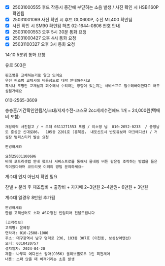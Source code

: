 - [x] 25031000555 후드 작동시 중간에 부딛히는 소음 발생 / 사진 확인 시 HSBI160P 확인됨
- [x] 25031001069 사진 확인 시 후드 GLX600P, 수전 ML400 확인됨
- [x] 사진 확인 시 SM90 확인됨 하츠 02-1644-0806 번호 안내
- [x] 25031000553 오후 5시 30분 통화 요청
- [x] 25031000427 오후 4시 통화 요청
- [x] 25031100327 오후 3시 통화 요청

14:10 5분위 통화 요청

유로 503은 
```
핀조명을 교체하는거로 알고 있어요
우선 핀조명 교체시에 비용정도로 대략 안내해주시고
혹시나 조명만 교체될지 회수해서 수리하는 방향이 있는지는 서비스프로 접수해봐야한다고 해주심될거예요
```

010-2565-3609


송승훈/기간확인안됨/싱크대/세제수전-코스모 2cc세제수전헤드 1개 = 24,000원(택배비 포함)


```
채팅이력 사진참고 / + 오더 0311271553 포함 / 이소영 님  010-2052-0233  / 충청남도 홍성군 신대로86，  105동 2201호 (홍북읍， 내포신도시 반도유보라 마크에디션) / 거실장 범퍼스티커 발송 요청
```


```
안녕하세요

요청25031100696 
비데 코드리셋법 안내 했으나 서비스프로를 통해서 물내림 버튼 같은걸 조작하는 방법을 들은적이있다하며 코드리셋 이외의 방법 문의하세요~
```


계수대 인지 아닌지 확인 필요

찬넬 + 분리 후 재조립비 + 출장비 + 자지배 2~3만원
2~4만원+ 6만원 + 3만원

계수대 일경우 8만원 추가됨




```
안녕하세요
한샘 고객센터로 소파 AS요청건 인입되어 전달드립니다

[고객정보] 
고객명: 윤혜정
연락처: 010-2508-1000
주소: 대구광역시 남구 명덕로 236, 103동 307호 (이천동, 보성상아맨션)
오더: 0310420757
설치일자: 2024-04-20
제품: 나뚜찌 에디션스 칼마(C056) 올리브옐로우 1인 회전체어
내용: 소파 앉을 때 삐걱거리는 소음 발생
```